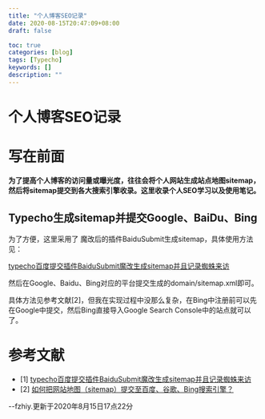 ```yaml
---
title: "个人博客SEO记录"
date: 2020-08-15T20:47:09+08:00
draft: false

toc: true
categories: [blog]
tags: [Typecho]
keywords: []
description: ""
---
```




# 个人博客SEO记录

# 写在前面

**为了提高个人博客的访问量或曝光度，往往会将个人网站生成站点地图sitemap，然后将sitemap提交到各大搜索引擎收录。这里收录个人SEO学习以及使用笔记。**

## Typecho生成sitemap并提交Google、BaiDu、Bing

为了方便，这里采用了 魔改后的插件BaiduSubmit生成sitemap，具体使用方法见：

[typecho百度提交插件BaiduSubmit魔改生成sitemap并且记录蜘蛛来访](https://minirizhi.com/104.html)

然后在Google、Baidu、Bing对应的平台提交生成的domain/sitemap.xml即可。 

具体方法见参考文献[2]，但我在实现过程中没那么复杂，在Bing中注册前可以先在Google中提交，然后Bing直接导入Google Search Console中的站点就可以了。

# 参考文献

- [1] [typecho百度提交插件BaiduSubmit魔改生成sitemap并且记录蜘蛛来访](https://minirizhi.com/104.html)
- [2] [如何把网站地图（sitemap）提交至百度、谷歌、Bing搜索引擎？](https://www.leadong.com/id78442.html)



--fzhiy.更新于2020年8月15日17点22分